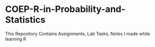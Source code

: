 # COEP-R-in-Probability-and-Statistics
This Repository Contains Assignments,  Lab Tasks, Notes I made while learning R